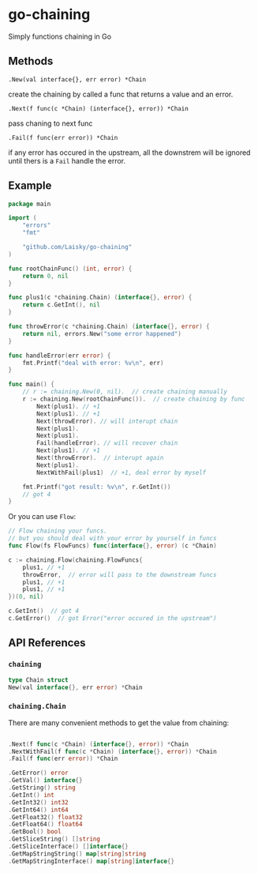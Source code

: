 # go-chaining

Simply functions chaining in Go


## Methods

`.New(val interface{}, err error) *Chain`

create the chaining by called a func that returns a value and an error.

`.Next(f func(c *Chain) (interface{}, error)) *Chain`

pass chaning to next func

`.Fail(f func(err error)) *Chain`

if any error has occured in the upstream, all the downstrem will be ignored until thers is a `Fail` handle the error.


## Example

```go
package main

import (
	"errors"
	"fmt"

	"github.com/Laisky/go-chaining"
)

func rootChainFunc() (int, error) {
	return 0, nil
}

func plus1(c *chaining.Chain) (interface{}, error) {
	return c.GetInt(), nil
}

func throwError(c *chaining.Chain) (interface{}, error) {
	return nil, errors.New("some error happened")
}

func handleError(err error) {
	fmt.Printf("deal with error: %v\n", err)
}

func main() {
	// r := chaining.New(0, nil).  // create chaining manually
	r := chaining.New(rootChainFunc()).  // create chaining by func
		Next(plus1). // +1
		Next(plus1). // +1
		Next(throwError). // will interupt chain
		Next(plus1).
		Next(plus1).
		Fail(handleError). // will recover chain
		Next(plus1). // +1
		Next(throwError).  // interupt again
		Next(plus1).
		NextWithFail(plus1)  // +1, deal error by myself

	fmt.Printf("got result: %v\n", r.GetInt())
	// got 4
}
```

Or you can use `Flow`:

```go
// Flow chaining your funcs.
// but you should deal with your error by yourself in funcs
func Flow(fs FlowFuncs) func(interface{}, error) (c *Chain)
```

```go
c := chaining.Flow(chaining.FlowFuncs{
	plus1, // +1
	throwError,  // error will pass to the downstream funcs
	plus1, // +1
	plus1, // +1
})(0, nil)

c.GetInt()  // got 4
c.GetError()  // got Error("error occured in the upstream")
```


## API References

### `chaining`

```go
type Chain struct
New(val interface{}, err error) *Chain
```


### `chaining.Chain`

There are many convenient methods to get the value from chaining:

```go

.Next(f func(c *Chain) (interface{}, error)) *Chain
.NextWithFail(f func(c *Chain) (interface{}, error)) *Chain
.Fail(f func(err error)) *Chain

.GetError() error
.GetVal() interface{}
.GetString() string
.GetInt() int
.GetInt32() int32
.GetInt64() int64
.GetFloat32() float32
.GetFloat64() float64
.GetBool() bool
.GetSliceString() []string
.GetSliceInterface() []interface{}
.GetMapStringString() map[string]string
.GetMapStringInterface() map[string]interface{}
```
